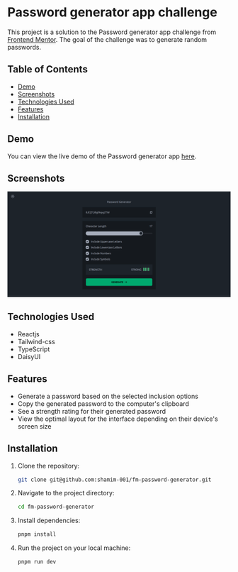 # Password generator app challenge

This project is a solution to the Password generator app challenge from [Frontend Mentor](https://www.frontendmentor.io/challenges/password-generator-app-Mr8CLycqjh). The goal of the challenge was to generate random passwords.

## Table of Contents

- [Demo](#demo)
- [Screenshots](#screenshots)
- [Technologies Used](#technologies-used)
- [Features](#features)
- [Installation](#installation)

## Demo

You can view the live demo of the Password generator app [here](https://fm-password-generator-mu.vercel.app/).

## Screenshots

![Password generator](image.png)

## Technologies Used

- Reactjs
- Tailwind-css
- TypeScript
- DaisyUI

## Features

- Generate a password based on the selected inclusion options
- Copy the generated password to the computer's clipboard
- See a strength rating for their generated password
- View the optimal layout for the interface depending on their device's screen size

## Installation

1. Clone the repository:

   ```bash
   git clone git@github.com:shamim-001/fm-password-generator.git
   ```

2. Navigate to the project directory:

   ```bash
   cd fm-password-generator
   ```

3. Install dependencies:

   ```bash
   pnpm install
   ```

4. Run the project on your local machine:

   ```bash
   pnpm run dev
   ```
